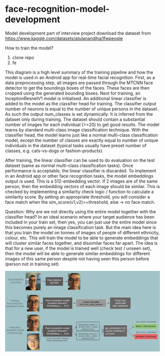 # face-recognition-model-development
Model development part of interview project
download the dataset from https://www.kaggle.com/datasets/atulanandjha/lfwpeople


How to train the model?
1. clone repo
2. fe


This diagram is a high level summary of the training pipeline and how the model is used in an Android app for real-time facial recognition. First, as a data preprocessing step, all images are passed through the MTCNN face detector to get the boundings boxes of the faces. These faces are then cropped using the generated bounding boxes. Next for training, an InceptionResnetV1 model is initialised. An additional linear classifier is added to the model as the classifier head for training. The classifier output number of neurons is equal to the number of unique persons in the dataset. As such the output num_classes is set dynamically. It is inferred from the dataset only during training. The dataset should contain a substantial number of images for each individual (>=20) to get good results. The model learns by standard multi-class image classification technique. With the classifier head, the model learns just like a normal multi-class classification model, except the number of classes are exactly equal to number of unique individuals in the dataset (typical tasks usually have preset number of classes, e.g. cats-vs-dogs or fashion-products). 


After training, the linear classifier can be used to do evaluation on the test dataset (same as normal multi-class classification tasks). Once performance is acceptable, the linear classifier is discarded. To implement in an Android app or other face recognition tasks, the model embeddings output is used. This is a 512-embedding vector. If 2 images are of the same person, then the embedding vectors of each image should be similar. This is checked by implementing a similarity check logic / function to calculate a similarity score. By setting an appropriate threshold, you will consider a face match when the sim_score(v1,v2)>=threshold, else -> no face match.

Question: Why are we not directly using the entire model together with the classifier head? In an ideal scenario where your target audience has been included in your train set, then yes, you can just use the entire model since this becomes purely an image classification task. But the main idea here is that you train the model on tonnes of images of people of different ethnicity, colour, etc. This will train the model to be able to generate embeddings that will cluster similar faces together, and dissimilar faces far apart. The idea is that for a new user, if the model is trained well (check test / unseen set), then the model will be able to generate similar embeddings for different images of this same person despite not having seen this person before (person not in training set)

![alt text](https://github.com/haidiazaman/face-recognition-model-development/blob/main/imgs/photo_2024-01-26_00-52-05.jpg)
